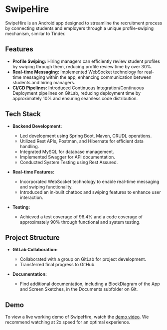 # SwipeHire

SwipeHire is an Android app designed to streamline the recruitment process by connecting students and employers through a unique profile-swiping mechanism, similar to Tinder.

## Features

- **Profile Swiping:** Hiring managers can efficiently review student profiles by swiping through them, reducing profile review time by over 30%.
- **Real-time Messaging:** Implemented WebSocket technology for real-time messaging within the app, enhancing communication between students and hiring managers.
- **CI/CD Pipelines:** Introduced Continuous Integration/Continuous Deployment pipelines on GitLab, reducing deployment time by approximately 10% and ensuring seamless code distribution.

## Tech Stack

- **Backend Development:**
  - Led development using Spring Boot, Maven, CRUDL operations.
  - Utilized Rest APIs, Postman, and Hibernate for efficient data handling.
  - Integrated MySQL for database management.
  - Implemented Swagger for API documentation.
  - Conducted System Testing using Rest Assured.

- **Real-time Features:**
  - Incorporated WebSocket technology to enable real-time messaging and swiping functionality.
  - Introduced an in-built chatbox and swiping features to enhance user interaction.

- **Testing:**
  - Achieved a test coverage of 96.4% and a code coverage of approximately 90% through functional and system testing.

## Project Structure

- **GitLab Collaboration:**
  - Collaborated with a group on GitLab for project development.
  - Transferred final progress to GitHub.

- **Documentation:**
  - Find additional documentation, including a BlockDiagram of the App and Screen Sketches, in the Documents subfolder on Git.

## Demo

To view a live working demo of SwipeHire, watch the [demo video](https://drive.google.com/file/d/1mCRe0wlWfRG3x_KBhAXMgico3djspkPX/view?usp=share_link). We recommend watching at 2x speed for an optimal experience.



